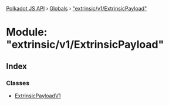 [Polkadot JS API](../README.md) › [Globals](../globals.md) › ["extrinsic/v1/ExtrinsicPayload"](_extrinsic_v1_extrinsicpayload_.md)

# Module: "extrinsic/v1/ExtrinsicPayload"

## Index

### Classes

* [ExtrinsicPayloadV1](../classes/_extrinsic_v1_extrinsicpayload_.extrinsicpayloadv1.md)
